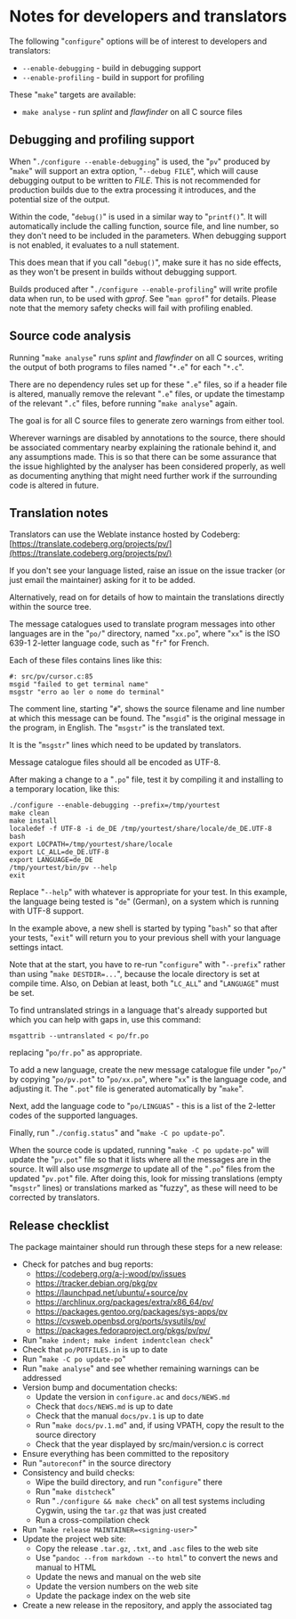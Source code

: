 # Notes for developers and translators

The following "`configure`" options will be of interest to developers and
translators:

 * `--enable-debugging` - build in debugging support
 * `--enable-profiling` - build in support for profiling

These "`make`" targets are available:

 * `make analyse` - run _splint_ and _flawfinder_ on all C source files


## Debugging and profiling support

When "`./configure --enable-debugging`" is used, the "`pv`" produced by
"`make`" will support an extra option, "`--debug FILE`", which will cause
debugging output to be written to *FILE*.  This is not recommended for
production builds due to the extra processing it introduces, and the
potential size of the output.

Within the code, "`debug()`" is used in a similar way to "`printf()`".  It
will automatically include the calling function, source file, and line
number, so they don't need to be included in the parameters.  When debugging
support is not enabled, it evaluates to a null statement.

This does mean that if you call "`debug()`", make sure it has no side
effects, as they won't be present in builds without debugging support.

Builds produced after "`./configure --enable-profiling`" will write profile
data when run, to be used with _gprof_.  See "`man gprof`" for details. 
Please note that the memory safety checks will fail with profiling enabled.


## Source code analysis

Running "`make analyse`" runs _splint_ and _flawfinder_ on all C sources,
writing the output of both programs to files named "`*.e`" for each "`*.c`".

There are no dependency rules set up for these "`.e`" files, so if a header
file is altered, manually remove the relevant "`.e`" files, or update the
timestamp of the relevant "`.c`" files, before running "`make analyse`"
again.

The goal is for all C source files to generate zero warnings from either
tool.

Wherever warnings are disabled by annotations to the source, there should be
associated commentary nearby explaining the rationale behind it, and any
assumptions made.  This is so that there can be some assurance that the
issue highlighted by the analyser has been considered properly, as well as
documenting anything that might need further work if the surrounding code is
altered in future.


## Translation notes

Translators can use the Weblate instance hosted by Codeberg:
[https://translate.codeberg.org/projects/pv/](https://translate.codeberg.org/projects/pv/)

If you don't see your language listed, raise an issue on the issue tracker
(or just email the maintainer) asking for it to be added.

Alternatively, read on for details of how to maintain the translations
directly within the source tree.

The message catalogues used to translate program messages into other
languages are in the "`po/`" directory, named "`xx.po`", where "`xx`"
is the ISO 639-1 2-letter language code, such as "`fr`" for French.

Each of these files contains lines like this:

    #: src/pv/cursor.c:85
    msgid "failed to get terminal name"
    msgstr "erro ao ler o nome do terminal"

The comment line, starting "`#`", shows the source filename and line number
at which this message can be found.  The "`msgid`" is the original message
in the program, in English.  The "`msgstr`" is the translated text.

It is the "`msgstr`" lines which need to be updated by translators.

Message catalogue files should all be encoded as UTF-8.

After making a change to a "`.po`" file, test it by compiling it and installing
to a temporary location, like this:

    ./configure --enable-debugging --prefix=/tmp/yourtest
    make clean
    make install
    localedef -f UTF-8 -i de_DE /tmp/yourtest/share/locale/de_DE.UTF-8
    bash
    export LOCPATH=/tmp/yourtest/share/locale
    export LC_ALL=de_DE.UTF-8
    export LANGUAGE=de_DE
    /tmp/yourtest/bin/pv --help
    exit

Replace "`--help`" with whatever is appropriate for your test.  In this
example, the language being tested is "`de`" (German), on a system which is
running with UTF-8 support.

In the example above, a new shell is started by typing "`bash`" so that
after your tests, "`exit`" will return you to your previous shell with your
language settings intact.

Note that at the start, you have to re-run "`configure`" with "`--prefix`"
rather than using "`make DESTDIR=...`", because the locale directory is set
at compile time.  Also, on Debian at least, both "`LC_ALL`" and "`LANGUAGE`"
must be set.

To find untranslated strings in a language that's already supported but
which you can help with gaps in, use this command:

    msgattrib --untranslated < po/fr.po

replacing "`po/fr.po`" as appropriate.

To add a new language, create the new message catalogue file under "`po/`"
by copying "`po/pv.pot`" to "`po/xx.po`", where "`xx`" is the language code,
and adjusting it.  The "`.pot`" file is generated automatically by "`make`".

Next, add the language code to "`po/LINGUAS`" - this is a list of the
2-letter codes of the supported languages.

Finally, run "`./config.status`" and "`make -C po update-po`".

When the source code is updated, running "`make -C po update-po`" will
update the "`pv.pot`" file so that it lists where all the messages are in
the source.  It will also use _msgmerge_ to update all of the "`.po`" files
from the updated "`pv.pot`" file.  After doing this, look for missing
translations (empty "`msgstr`" lines) or translations marked as "fuzzy", as
these will need to be corrected by translators.


## Release checklist

The package maintainer should run through these steps for a new release:

 * Check for patches and bug reports:
   * <https://codeberg.org/a-j-wood/pv/issues>
   * <https://tracker.debian.org/pkg/pv>
   * <https://launchpad.net/ubuntu/+source/pv>
   * <https://archlinux.org/packages/extra/x86_64/pv/>
   * <https://packages.gentoo.org/packages/sys-apps/pv>
   * <https://cvsweb.openbsd.org/ports/sysutils/pv/>
   * <https://packages.fedoraproject.org/pkgs/pv/pv/>
 * Run "`make indent; make indent indentclean check`"
 * Check that `po/POTFILES.in` is up to date
 * Run "`make -C po update-po`"
 * Run "`make analyse`" and see whether remaining warnings can be addressed
 * Version bump and documentation checks:
   * Update the version in `configure.ac` and `docs/NEWS.md`
   * Check that `docs/NEWS.md` is up to date
   * Check that the manual `docs/pv.1` is up to date
   * Run "`make docs/pv.1.md`" and, if using VPATH, copy the result to the source directory
   * Check that the year displayed by src/main/version.c is correct
 * Ensure everything has been committed to the repository
 * Run "`autoreconf`" in the source directory
 * Consistency and build checks:
   * Wipe the build directory, and run "`configure`" there
   * Run "`make distcheck`"
   * Run "`./configure && make check`" on all test systems including Cygwin, using the `tar.gz` that was just created
   * Run a cross-compilation check
 * Run "`make release MAINTAINER=<signing-user>`"
 * Update the project web site:
   * Copy the release `.tar.gz`, `.txt`, and `.asc` files to the web site
   * Use "`pandoc --from markdown --to html`" to convert the news and manual to HTML
   * Update the news and manual on the web site
   * Update the version numbers on the web site
   * Update the package index on the web site
 * Create a new release in the repository, and apply the associated tag

